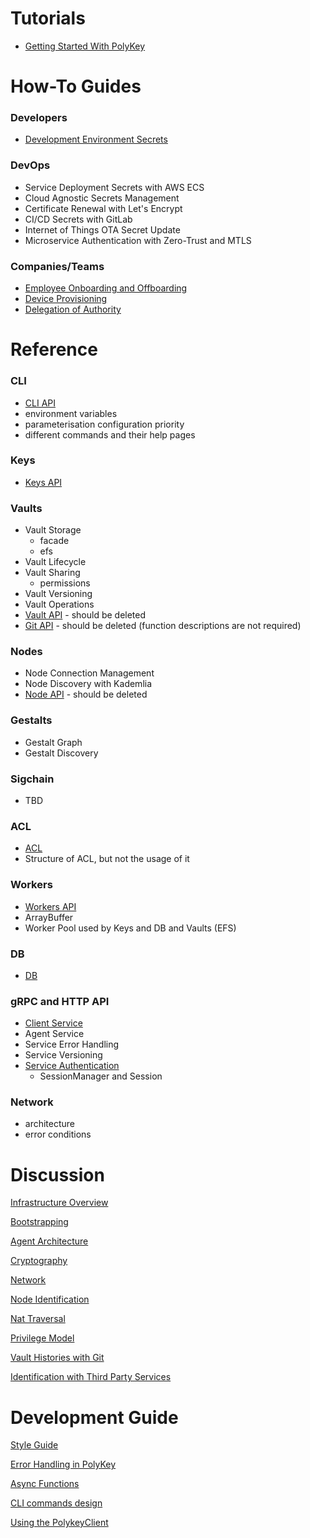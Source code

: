 # Tutorials

* [Getting Started With PolyKey](https://github.com/MatrixAI/js-polykey/wiki/getting-started)

# How-To Guides

### Developers

* [Development Environment Secrets](Development-Environment-Secrets)

### DevOps

* Service Deployment Secrets with AWS ECS
* Cloud Agnostic Secrets Management
* Certificate Renewal with Let's Encrypt
* CI/CD Secrets with GitLab
* Internet of Things OTA Secret Update
* Microservice Authentication with Zero-Trust and MTLS

### Companies/Teams

* [Employee Onboarding and Offboarding](Employee-Onboarding-and-Offboarding)
* [Device Provisioning](Device-Provisioning)
* [Delegation of Authority](Delegation-of-Authority)

# Reference

### CLI

* [CLI API](CLI-API)
* environment variables
* parameterisation configuration priority
* different commands and their help pages

### Keys

* [Keys API](https://github.com/MatrixAI/js-polykey/wiki/key-api)

### Vaults

* Vault Storage
  - facade
  - efs
* Vault Lifecycle
* Vault Sharing
  - permissions
* Vault Versioning
* Vault Operations
* [Vault API](https://github.com/MatrixAI/js-polykey/wiki/vault-api) - should be deleted
* [Git API](https://github.com/MatrixAI/js-polykey/wiki/git-api) - should be deleted (function descriptions are not required)

### Nodes

* Node Connection Management
* Node Discovery with Kademlia
* [Node API](https://github.com/MatrixAI/js-polykey/wiki/node-api) - should be deleted

### Gestalts

* Gestalt Graph
* Gestalt Discovery

### Sigchain

* TBD

### ACL

* [ACL](ACL)
* Structure of ACL, but not the usage of it

### Workers

* [Workers API](https://github.com/MatrixAI/js-polykey/wiki/worker-api)
* ArrayBuffer
* Worker Pool used by Keys and DB and Vaults (EFS)

### DB

* [DB](DB)

### gRPC and HTTP API

* [Client Service](https://github.com/MatrixAI/js-polykey/wiki/client-api)
* Agent Service
* Service Error Handling
* Service Versioning
* [Service Authentication](Sessions)
  - SessionManager and Session

### Network

* architecture
* error conditions

# Discussion 

[Infrastructure Overview](https://github.com/MatrixAI/js-polykey/wiki/infrastructure-overview)

[Bootstrapping](https://github.com/MatrixAI/js-polykey/wiki/bootstrapping)

[Agent Architecture](https://github.com/MatrixAI/js-polykey/wiki/agent-architecture)

[Cryptography](https://github.com/MatrixAI/js-polykey/wiki/cryptography)

[Network](https://github.com/MatrixAI/js-polykey/wiki/network)

[Node Identification](https://github.com/MatrixAI/js-polykey/wiki/node-identification)

[Nat Traversal](https://github.com/MatrixAI/js-polykey/wiki/nat-traversal)

[Privilege Model](https://github.com/MatrixAI/js-polykey/wiki/privilege-model)

[Vault Histories with Git](https://github.com/MatrixAI/js-polykey/wiki/vault-histories)

[Identification with Third Party Services](https://github.com/MatrixAI/js-polykey/wiki/identification-with-third-party-services)

# Development Guide

[Style Guide](https://github.com/MatrixAI/js-polykey/wiki/style-guide)

[Error Handling in PolyKey](https://github.com/MatrixAI/js-polykey/wiki/errors)

[Async Functions](https://github.com/MatrixAI/js-polykey/wiki/async-functions)

[CLI commands design](https://github.com/MatrixAI/js-polykey/wiki/CLI-commands-design-and-style)

[Using the PolykeyClient](Using-the-PolykeyClient)